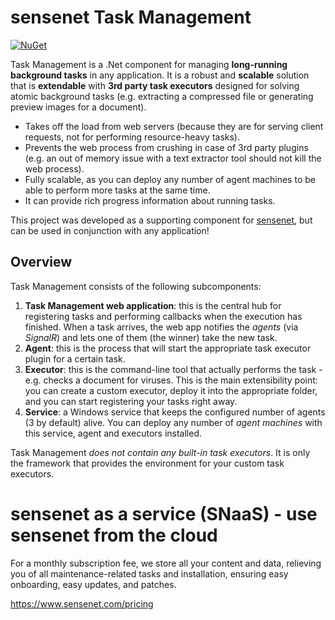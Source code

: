 # sensenet Task Management

[![NuGet](https://img.shields.io/nuget/v/SenseNet.TaskManagement.Core.svg)](https://www.nuget.org/packages/SenseNet.TaskManagement.Core)

Task Management is a .Net component for managing **long-running background tasks** in any application. It is a robust and **scalable** solution that is **extendable** with **3rd party task executors** designed for solving atomic background tasks (e.g. extracting a compressed file or generating preview images for a document).

- Takes off the load from web servers (because they are for serving client requests, not for performing resource-heavy tasks).
- Prevents the web process from crushing in case of 3rd party plugins (e.g. an out of memory issue with a text extractor tool should not kill the web process).
- Fully scalable, as you can deploy any number of agent machines to be able to perform more tasks at the same time.
- It can provide rich progress information about running tasks.

This project was developed as a supporting component for [sensenet](https://github.com/SenseNet/sensenet), but can be used in conjunction with any application!

## Overview
Task Management consists of the following subcomponents:

1. **Task Management web application**: this is the central hub for registering tasks and performing callbacks when the execution has finished. When a task arrives, the web app notifies the *agents* (via *SignalR*) and lets one of them (the winner) take the new task.
2. **Agent**: this is the process that will start the appropriate task executor plugin for a certain task.
3. **Executor**: this is the command-line tool that actually performs the task - e.g. checks a document for viruses. This is the main extensibility point: you can create a custom executor, deploy it into the appropriate folder, and you can start registering your tasks right away.
3. **Service**: a Windows service that keeps the configured number of agents (3 by default) alive. You can deploy any number of *agent machines* with this service, agent and executors installed.

Task Management *does not contain any built-in task executors*. It is only the framework that provides the environment for your custom task executors.

# sensenet as a service (SNaaS) - use sensenet from the cloud

For a monthly subscription fee, we store all your content and data, relieving you of all maintenance-related tasks and installation, ensuring easy onboarding, easy updates, and patches.

https://www.sensenet.com/pricing

